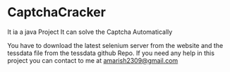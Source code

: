 # CaptchaCracker
It ia a java Project 
It can solve the Captcha Automatically






You have to download the latest  selenium server  from the website and the tessdata file from the tessdata github Repo.
If you need any help in this project you can contact to me at amarish2309@gmail.com
